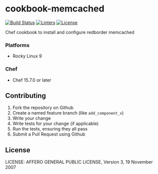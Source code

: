 # cookbook-memcached
[![Build Status][build-shield]][build-url]
[![Linters][linters-shield]][linters-url]
[![License][license-shield]][license-url]

<!-- Badges -->
[build-shield]: https://github.com/redBorder/cookbook-memcached/actions/workflows/rpm.yml/badge.svg?branch=master
[build-url]: https://github.com/redBorder/cookbook-memcached/actions/workflows/rpm.yml?query=branch%3Amaster
[linters-shield]: https://github.com/redBorder/cookbook-memcached/actions/workflows/lint.yml/badge.svg?event=push
[linters-url]: https://github.com/redBorder/cookbook-memcached/actions/workflows/lint.yml
[license-shield]: https://img.shields.io/badge/license-AGPLv3-blue.svg
[license-url]: https://github.com/cookbook-memcached/blob/HEAD/LICENSE

Chef cookbook to install and configure redborder memcached

### Platforms

- Rocky Linux 9

### Chef

- Chef 15.7.0  or later

## Contributing

1. Fork the repository on Github
2. Create a named feature branch (like `add_component_x`)
3. Write your change
4. Write tests for your change (if applicable)
5. Run the tests, ensuring they all pass
6. Submit a Pull Request using Github

## License

LICENSE: AFFERO GENERAL PUBLIC LICENSE, Version 3, 19 November 2007
